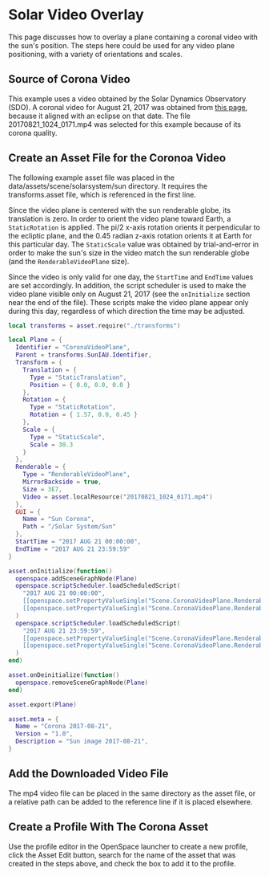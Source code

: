 # Solar Video Overlay
This page discusses how to overlay a plane containing a coronal video with the sun's position. The steps here could be used for any video plane positioning, with a variety of orientations and scales.


## Source of Corona Video
This example uses a video obtained by the Solar Dynamics Observatory (SDO). A coronal video for August 21, 2017 was obtained from [this page](https://sdo.gsfc.nasa.gov/assets/img/dailymov/2017/08/21/), because it aligned with an eclipse on that date. The file 20170821_1024_0171.mp4 was selected for this example because of its corona quality.


## Create an Asset File for the Coronoa Video
The following example asset file was placed in the data/assets/scene/solarsystem/sun directory. It requires the transforms.asset file, which is referenced in the first line.

Since the video plane is centered with the sun renderable globe, its translation is zero. In order to orient the video plane toward Earth, a `StaticRotation` is applied. The pi/2 x-axis rotation orients it perpendicular to the ecliptic plane, and the 0.45 radian z-axis rotation orients it at Earth for this particular day. The `StaticScale` value was obtained by trial-and-error in order to make the sun's size in the video match the sun renderable globe (and the `RenderableVideoPlane` size).

Since the video is only valid for one day, the `StartTime` and `EndTime` values are set accordingly. In addition, the script scheduler is used to make the video plane visible only on August 21, 2017 (see the `onInitialize` section near the end of the file). These scripts make the video plane appear only during this day, regardless of which direction the time may be adjusted.

```lua
local transforms = asset.require("./transforms")

local Plane = {
  Identifier = "CoronaVideoPlane",
  Parent = transforms.SunIAU.Identifier,
  Transform = {
    Translation = {
      Type = "StaticTranslation",
      Position = { 0.0, 0.0, 0.0 }
    },
    Rotation = {
      Type = "StaticRotation",
      Rotation = { 1.57, 0.0, 0.45 }
    },
    Scale = {
      Type = "StaticScale",
      Scale = 30.3
    }
  },
  Renderable = {
    Type = "RenderableVideoPlane",
    MirrorBackside = true,
    Size = 3E7,
    Video = asset.localResource("20170821_1024_0171.mp4")
  },
  GUI = {
    Name = "Sun Corona",
    Path = "/Solar System/Sun"
  },
  StartTime = "2017 AUG 21 00:00:00",
  EndTime = "2017 AUG 21 23:59:59"
}

asset.onInitialize(function()
  openspace.addSceneGraphNode(Plane)
  openspace.scriptScheduler.loadScheduledScript(
    "2017 AUG 21 00:00:00",
    [[openspace.setPropertyValueSingle("Scene.CoronaVideoPlane.Renderable.Enabled", true)]],
    [[openspace.setPropertyValueSingle("Scene.CoronaVideoPlane.Renderable.Enabled", false)]]
  )
  openspace.scriptScheduler.loadScheduledScript(
    "2017 AUG 21 23:59:59",
    [[openspace.setPropertyValueSingle("Scene.CoronaVideoPlane.Renderable.Enabled", false)]],
    [[openspace.setPropertyValueSingle("Scene.CoronaVideoPlane.Renderable.Enabled", true)]]
  )
end)

asset.onDeinitialize(function()
  openspace.removeSceneGraphNode(Plane)
end)

asset.export(Plane)

asset.meta = {
  Name = "Corona 2017-08-21",
  Version = "1.0",
  Description = "Sun image 2017-08-21",
}
```


## Add the Downloaded Video File
The mp4 video file can be placed in the same directory as the asset file, or a relative path can be added to the reference line if it is placed elsewhere.


## Create a Profile With The Corona Asset
Use the profile editor in the OpenSpace launcher to create a new profile, click the Asset Edit button, search for the name of the asset that was created in the steps above, and check the box to add it to the profile.
